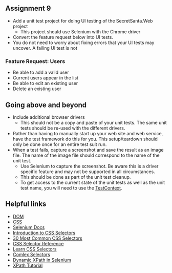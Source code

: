 ## Assignment 9

- Add a unit test project for doing UI testing of the SecretSanta.Web project
    - This project should use Selenium with the Chrome driver
- Convert the feature request below into UI tests.
- You do not need to worry about fixing errors that your UI tests may uncover. A failing UI test is not 

### Feature Request: Users
- Be able to add a valid user
- Current users appear in the list
- Be able to edit an existing user
- Delete an existing user

## Going above and beyond
- Include additional browser drivers
    - This should not be a copy and paste of your unit tests. The same unit tests should be re-used with the different drivers.
- Rather than having to manually start up your web site and web service, have the test framework do this for you. This setup/teardown should only be done once for an entire test suit run.
- When a test fails, capture a screenshot and save the result as an image file. The name of the image file should correspond to the name of the unit test.
    - Use Selenium to capture the screenshot. Be aware this is a driver specific feature and may not be supported in all circumstances.
    - This should be done as part of the unit test cleanup.
    - To get access to the current state of the unit tests as well as the unit test name, you will need to use the [TestContext](https://docs.microsoft.com/en-us/dotnet/api/microsoft.visualstudio.testtools.unittesting.testcontext).

## Helpful links
- [DOM](https://en.wikipedia.org/wiki/Document_Object_Model)
- [CSS](https://en.wikipedia.org/wiki/Cascading_Style_Sheets)
- [Selenium Docs](https://www.seleniumhq.org/docs/)
- [Introduction to CSS Selectors](https://developer.mozilla.org/en-US/docs/Learn/CSS/Introduction_to_CSS/Selectors) 
- [30 Most Common CSS Selectors](https://code.tutsplus.com/tutorials/the-30-css-selectors-you-must-memorize--net-16048)
- [CSS Selector Reference](https://www.w3schools.com/cssref/css_selectors.asp)
- [Learn CSS Selectors](https://learn.co/lessons/css-selectors)
- [Comlex Selectors](https://learn.shayhowe.com/advanced-html-css/complex-selectors/)
- [Dynamic XPath in Selenium](http://learn-automation.com/how-to-write-dynamic-xpath-in-selenium/)
- [XPath Tutorial](https://www.tutorialspoint.com/xpath/index.htm)



